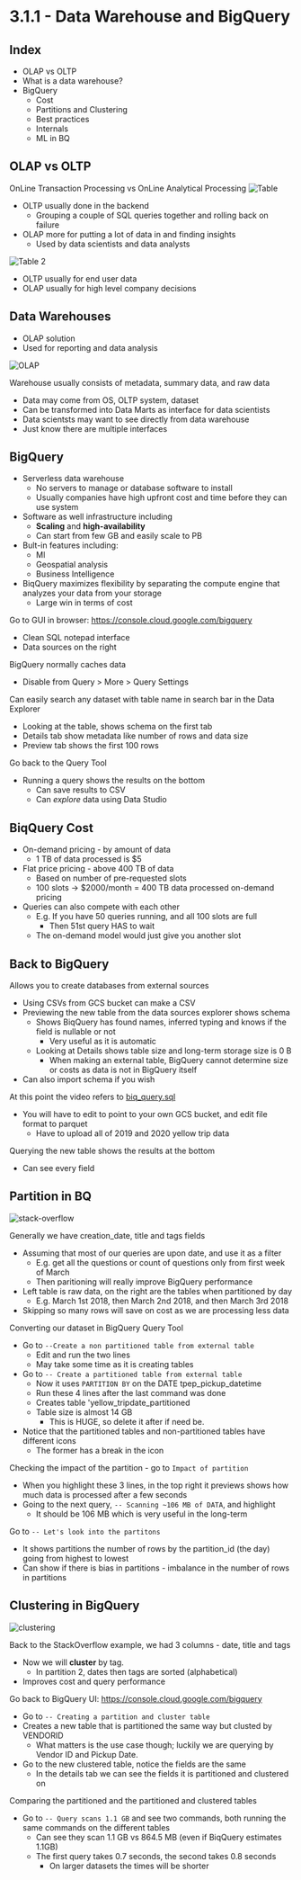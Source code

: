 # 3.1.1 - Data Warehouse and BigQuery

## Index
- OLAP vs OLTP
- What is a data warehouse?
- BigQuery
    - Cost
    - Partitions and Clustering
    - Best practices
    - Internals
    - ML in BQ

## OLAP vs OLTP
OnLine Transaction Processing vs OnLine Analytical Processing
![Table](../images/3.1.1-comparison.PNG)
- OLTP usually done in the backend
    - Grouping a couple of SQL queries together and rolling back on failure
- OLAP more for putting a lot of data in and finding insights
    - Used by data scientists and data analysts

![Table 2](../images/3.1.1-comparison-2.PNG)
- OLTP usually for end user data
- OLAP usually for high level company decisions

## Data Warehouses
- OLAP solution
- Used for reporting and data analysis

![OLAP](../images/3.1.1-olap.PNG)

Warehouse usually consists of metadata, summary data, and raw data
- Data may come from OS, OLTP system, dataset
- Can be transformed into Data Marts as interface for data scientists
- Data scientsts may want to see directly from data warehouse
- Just know there are multiple interfaces

## BigQuery
- Serverless data warehouse
    - No servers to manage or database software to install
    - Usually companies have high upfront cost and time before they can use system
- Software as well infrastructure including
    - **Scaling** and **high-availability**
    - Can start from few GB and easily scale to PB
- Bult-in features including:
    - Ml
    - Geospatial analysis
    - Business Intelligence
- BiqQuery maximizes flexibility by separating the compute engine that analyzes your data from your storage
    - Large win in terms of cost

Go to GUI in browser: https://console.cloud.google.com/bigquery
- Clean SQL notepad interface
- Data sources on the right

BigQuery normally caches data
- Disable from Query > More > Query Settings

Can easily search any dataset with table name in search bar in the Data Explorer
- Looking at the table, shows schema on the first tab
- Details tab show metadata like number of rows and data size
- Preview tab shows the first 100 rows

Go back to the Query Tool
- Running a query shows the results on the bottom
    - Can save results to CSV
    - Can *explore* data using Data Studio

## BiqQuery Cost
- On-demand pricing - by amount of data
    - 1 TB of data processed is $5
- Flat price pricing - above 400 TB of data 
    - Based on number of pre-requested slots
    - 100 slots -> $2000/month = 400 TB data processed on-demand pricing
- Queries can also compete with each other
    - E.g. If you have 50 queries running, and all 100 slots are full
        - Then 51st query HAS to wait
    - The on-demand model would just give you another slot

## Back to BigQuery
Allows you to create databases from external sources
- Using CSVs from GCS bucket can make a CSV
- Previewing the new table from the data sources explorer shows schema
    - Shows BiqQuery has found names, inferred typing and knows if the field is nullable or not
        - Very useful as it is automatic
    - Looking at Details shows table size and long-term storage size is 0 B
        - When making an external table, BigQuery cannot determine size or costs as data is not in BigQuery itself
- Can also import schema if you wish

At this point the video refers to [biq_query.sql](../big_query.sql)
- You will have to edit to point to your own GCS bucket, and edit file format to parquet
    - Have to upload all of 2019 and 2020 yellow trip data

Querying the new table shows the results at the bottom
- Can see every field

## Partition in BQ

![stack-overflow](../images/3.1.1-stack-overflow.PNG)

Generally we have creation_date, title and tags fields
- Assuming that most of our queries are upon date, and use it as a filter
    - E.g. get all the questions or count of questions only from first week of March
    - Then paritioning will really improve BigQuery performance
- Left table is raw data, on the right are the tables when partitioned by day
    - E.g. March 1st 2018, then March 2nd 2018, and then March 3rd 2018
- Skipping so many rows will save on cost as we are processing less data

Converting our dataset in BigQuery Query Tool
- Go to `--Create a non partitioned table from external table`
    - Edit and run the two lines
    - May take some time as it is creating tables
- Go to `-- Create a partitioned table from external table`
    - Now it uses `PARTITION BY` on the DATE tpep_pickup_datetime
    - Run these 4 lines after the last command was done
    - Creates table 'yellow_tripdate_partitioned
    - Table size is almost 14 GB
        - This is HUGE, so delete it after if need be.
- Notice that the partitioned tables and non-partitioned tables have different icons
    - The former has a break in the icon

Checking the impact of the partition - go to `Impact of partition`
- When you highlight these 3 lines, in the top right it previews shows how much data is processed after a few seconds
- Going to the next query, `-- Scanning ~106 MB of DATA`, and highlight
    - It should be 106 MB which is very useful in the long-term

Go to `-- Let's look into the partitons`
- It shows partitions the number of rows by the partition_id (the day) going from highest to lowest
- Can show if there is bias in partitions - imbalance in the number of rows in partitions

## Clustering in BigQuery

![clustering](../images/3.1.1-clustering.PNG)

Back to the StackOverflow example, we had 3 columns - date, title and tags
- Now we will **cluster** by tag.
    - In partition 2, dates then tags are sorted (alphabetical)
- Improves cost and query performance

Go back to BigQuery UI: https://console.cloud.google.com/bigquery
- Go to `-- Creating a partition and cluster table`
- Creates a new table that is partitioned the same way but clusted by VENDORID
    - What matters is the use case though; luckily we are querying by Vendor ID and Pickup Date.
- Go to the new clustered table, notice the fields are the same
    - In the details tab we can see the fields it is partitioned and clustered on

Comparing the partitioned and the partitioned and clustered tables
- Go to `-- Query scans 1.1 GB` and see two commands, both running the same commands on the different tables
    - Can see they scan 1.1 GB vs 864.5 MB (even if BiqQuery estimates 1.1GB)
    - The first query takes 0.7 seconds, the second takes 0.8 seconds
        - On larger datasets the times will be shorter
